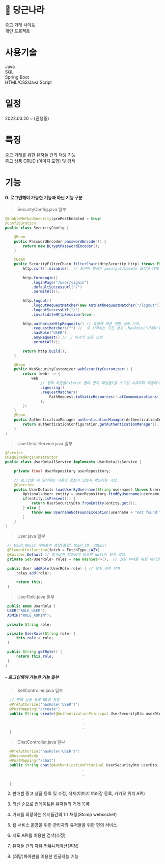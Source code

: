 # 🥕 당근나라
중고 거래 사이트</br>
개인 프로젝트
# 사용기술
Java </br>
SQL </br>
Spring Boot </br>
HTML/CSS/Java Script
# 일정
2022.03.20 ~ (진행중)
# 특징
중고 거래를 위한 유저들 간의 채팅 기능 </br>
중고 상품 CRUD (이미지 포함) 및 검색
# 기능
#### 0. 로그인해야 가능한 기능과 아닌 기능 구분
   > SecurityConfig.java 일부
   ```java
   @EnableMethodSecurity(prePostEnabled = true)
   @Configuration
   public class SecurityConfig {
   
       @Bean
       public PasswordEncoder passwordEncoder() {
           return new BCryptPasswordEncoder();
       }
   
       @Bean
       public SecurityFilterChain filterChain(HttpSecurity http) throws Exception{
           http.csrf().disable(); // 토큰이 필요한 post/put/delete 요청에 대해 403err를 막고 구현을 간단히 하기 위해
           
           http.formLogin()
               .loginPage("/user/signin")
               .defaultSuccessUrl("/")
               .permitAll();
           
           http.logout()
               .logoutRequestMatcher(new AntPathRequestMatcher("/logout"))
               .logoutSuccessUrl("/")
               .invalidateHttpSession(true);
           
           http.authorizeHttpRequests() // 요청에 따른 권한 설정 시작.
               .requestMatchers("") //  로 시작하는 모든 경로 .hasRole("USER")로 원하는 권한에 해당하는 설정
               .hasRole("USER")
               .anyRequest() // 그 이외의 모든 요청
               .permitAll();
           
           return http.build();
       }

       @Bean
       public WebSecurityCustomizer webSecurityCustomizer() {
           return (web) -> {
               web
                   // 정적 자원들(static 폴더 안의 파일들)을 스프링 시큐리티 적용에서 제외시키기 위해서.
                   .ignoring()
                   .requestMatchers(
                       PathRequest.toStaticResources().atCommonLocations()
                   );
           };
       }
       @Bean
       public AuthenticationManager authenticationManager(AuthenticationConfiguration authenticationConfiguration) throws Exception {
           return authenticationConfiguration.getAuthenticationManager();
       }
   }
   ```
   
   > UserDetailService.java 일부
   ```java
   @Service
   @RequiredArgsConstructor
   public class UserDetailService implements UserDetailsService {
       
       private final UserRepository userRepository;
       
       // 로그인할 때 일치하는 사용자 정보가 있는지 확인하는 과정.
       @Override
       public UserDetails loadUserByUsername(String username) throws UsernameNotFoundException {
           Optional<User> entity = userRepository.findByUsername(username);
           if(entity.isPresent()) {
               return UserSecurityDto.fromEntity(entity.get());
           } else {
               throw new UsernameNotFoundException(username + "not found!");
           }
       }
   }
   ```

   > User.java 일부
   ```java
    // USER_ROLES 테이블이 생성(컬럼: USER_ID, ROLES)
    @ElementCollection(fetch = FetchType.LAZY)
    @Builder.Default // 초기값이 설정되어 있으면 null이 되지 않음.
    private Set<UserRole> roles = new HashSet<>();  // 권한 부여를 위한 해시셋
    
    public User addRole(UserRole role) { // 유저 권한 부여
        roles.add(role);
        
        return this;
    }
   ```
   > UserRole.java 일부
   ```java
    public enum UserRole {
    USER("ROLE_USER"),
    ADMIN("ROLE_ADMIN");
    
    private String role;

    private UserRole(String role) {
        this.role = role;
    }
    
    public String getRole() {
        return this.role;
    }
   }
   ```

  ##### - 로그인해야 가능한 기능 일부
  > SellController.java 일부
  ```java
    // 판매 상품 등록 DB에 저장
    @PreAuthorize("hasRole('USER')")
    @PostMapping("/create")
    public String create(@AuthenticationPrincipal UserSecurityDto userDto, PostCreateDto dto) {
                                     .
                                     .
                                     .
    }
  ```
  > ChatController.java 일부
  ```java
    @PreAuthorize("hasRole('USER')")
    @ResponseBody
    @PostMapping("/chat")
    public String chat(@AuthenticationPrincipal UserSecurityDto userDto, Integer postId, Integer sellerId) {
                                     .
                                     .
                                     .
    }
  ```
2. 판매할 중고 상품 등록 및 수정, 삭제(이미지 여러장 등록, 카카오 위치 API)

3. 최신 순으로 업데이트된 유저들의 거래 목록

4. 거래를 희망하는 유저들간의 1:1 채팅(Stomp websocket)

5. 웹 서비스 운영을 위한 관리자와 유저들을 위한 편의 서비스

6. 지도 API를 이용한 검색(추정)

7. 유저들 간의 자유 커뮤니케이션(추정)

8. (희망)파이썬을 이용한 인공지능 기능

